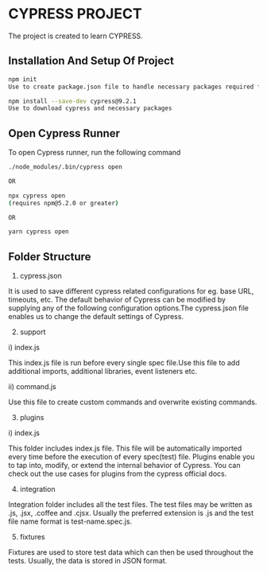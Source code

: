 
# CYPRESS PROJECT

The project is created to learn CYPRESS.

## Installation And Setup Of Project

```bash
npm init 
Use to create package.json file to handle necessary packages required for the project

npm install --save-dev cypress@9.2.1 
Use to download cypress and necessary packages
```

## Open Cypress Runner

To open Cypress runner, run the following command

```bash
./node_modules/.bin/cypress open

OR

npx cypress open
(requires npm@5.2.0 or greater)

OR

yarn cypress open
```


## Folder Structure

1. cypress.json

It is used to save different cypress related configurations for eg. base URL, timeouts, etc. The default behavior of Cypress can be modified by supplying any of the following configuration options.The cypress.json file enables us to change the default settings of Cypress.

2. support

i) index.js

This index.js file is run before every single spec file.Use this file to add additional imports, additional libraries, event listeners etc.

ii) command.js

Use this file to create custom commands and overwrite existing commands.

3. plugins

i) index.js

This folder includes index.js file. This file will be automatically imported every time before the execution of every spec(test) file. Plugins enable you to tap into, modify, or extend the internal behavior of Cypress. You can check out the use cases for plugins from the cypress official docs.

4. integration

Integration folder includes all the test files. The test files may be written as .js, .jsx, .coffee and .cjsx. Usually the preferred extension is .js and the test file name format is test-name.spec.js.

5. fixtures

Fixtures are used to store test data which can then be used throughout the tests. Usually, the data is stored in JSON format.

